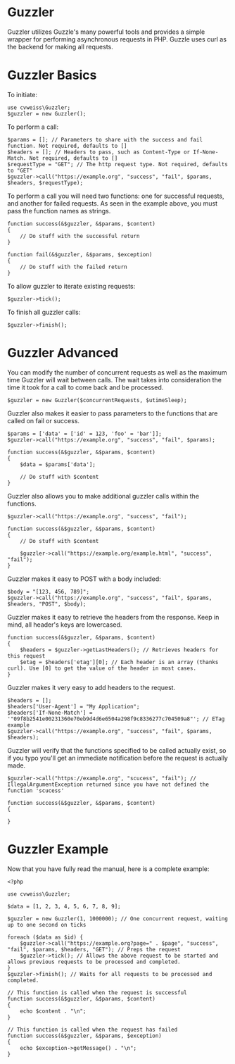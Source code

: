 # Guzzler

Guzzler utilizes Guzzle's many powerful tools and provides a simple wrapper for performing asynchronous requests in PHP. Guzzle uses curl as the backend for making all requests.

# Guzzler Basics

To initiate:

    use cvweiss\Guzzler;
    $guzzler = new Guzzler();

To perform a call:
   
    $params = []; // Parameters to share with the success and fail function. Not required, defaults to []
    $headers = []; // Headers to pass, such as Content-Type or If-None-Match. Not required, defaults to []
    $requestType = "GET"; // The http request type. Not required, defaults to "GET"
    $guzzler->call("https://example.org", "success", "fail", $params, $headers, $requestType);

To perform a call you will need two functions: one for successful requests, and another for failed requests. As seen in the example above, you must pass the function names as strings.

    function success(&$guzzler, &$params, $content)
    {
        // Do stuff with the successful return
    }
    
    function fail(&$guzzler, &$params, $exception)
    {
        // Do stuff with the failed return
    }
    
To allow guzzler to iterate existing requests:

    $guzzler->tick();
    
To finish all guzzler calls:

    $guzzler->finish();

# Guzzler Advanced

You can modify the number of concurrent requests as well as the maximum time Guzzler will wait between calls. The wait takes into consideration the time it took for a call to come back and be processed.

    $guzzler = new Guzzler($concurrentRequests, $utimeSleep);
    
Guzzler also makes it easier to pass parameters to the functions that are called on fail or success.

    $params = ['data' = ['id' = 123, 'foo' = 'bar']];
    $guzzler->call("https://example.org", "success", "fail", $params);
    
    function success(&$guzzler, &$params, $content)
    {
        $data = $params['data'];
        
        // Do stuff with $content
    }
    
Guzzler also allows you to make additional guzzler calls within the functions.

    $guzzler->call("https://example.org", "success", "fail");
    
    function success(&$guzzler, &$params, $content)
    {
        // Do stuff with $content
        
        $guzzler->call("https://example.org/example.html", "success", "fail");
    }
    
Guzzler makes it easy to POST with a body included:

    $body = "[123, 456, 789]";
    $guzzler->call("https://example.org", "success", "fail", $params, $headers, "POST", $body);
    
Guzzler makes it easy to retrieve the headers from the response. Keep in mind, all header's keys are lowercased.

    function success(&$guzzler, &$params, $content)
    {
        $headers = $guzzler->getLastHeaders(); // Retrieves headers for this request
        $etag = $headers['etag'][0]; // Each header is an array (thanks curl). Use [0] to get the value of the header in most cases.
    }
    
Guzzler makes it very easy to add headers to the request.

    $headers = [];
    $headers['User-Agent'] = "My Application";
    $headers['If-None-Match'] = '"09f8b2541e00231360e70eb9d4d6e6504a298f9c8336277c704509a8"'; // ETag example
    $guzzler->call("https://example.org", "success", "fail", $params, $headers);

Guzzler will verify that the functions specified to be called actually exist, so if you typo you'll get an immediate notification before the request is actually made.

    $guzzler->call("https://example.org", "scucess", "fail"); // IllegalArgumentException returned since you have not defined the function 'scucess'
    
    function success(&$guzzler, &$params, $content)
    {
       
    }   
    
# Guzzler Example

Now that you have fully read the manual, here is a complete example:

    <?php
    
    use cvweiss\Guzzler;
    
    $data = [1, 2, 3, 4, 5, 6, 7, 8, 9];
    
    $guzzler = new Guzzler(1, 1000000); // One concurrent request, waiting up to one second on ticks
    
    foreach ($data as $id) {
        $guzzler->call("https://example.org?page=" . $page", "success", "fail", $params, $headers, "GET"); // Preps the request
        $guzzler->tick(); // Allows the above request to be started and allows previous requests to be processed and completed.
    }
    $guzzler->finish(); // Waits for all requests to be processed and completed.
    
    // This function is called when the request is successful
    function success(&$guzzler, &$params, $content)
    {
        echo $content . "\n";
    }
    
    // This function is called when the request has failed
    function success(&$guzzler, &$params, $exception)
    {
        echo $exception->getMessage() . "\n";
    }    
